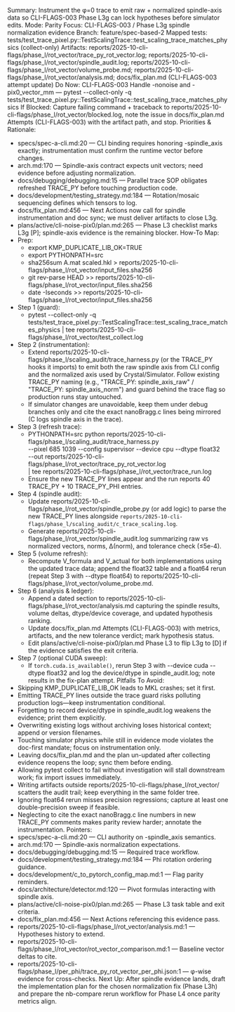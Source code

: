 Summary: Instrument the φ=0 trace to emit raw + normalized spindle-axis data so CLI-FLAGS-003 Phase L3g can lock hypotheses before simulator edits.
Mode: Parity
Focus: CLI-FLAGS-003 / Phase L3g spindle normalization evidence
Branch: feature/spec-based-2
Mapped tests: tests/test_trace_pixel.py::TestScalingTrace::test_scaling_trace_matches_physics (collect-only)
Artifacts: reports/2025-10-cli-flags/phase_l/rot_vector/trace_py_rot_vector.log; reports/2025-10-cli-flags/phase_l/rot_vector/spindle_audit.log; reports/2025-10-cli-flags/phase_l/rot_vector/volume_probe.md; reports/2025-10-cli-flags/phase_l/rot_vector/analysis.md; docs/fix_plan.md (CLI-FLAGS-003 attempt update)
Do Now: CLI-FLAGS-003 Handle -nonoise and -pix0_vector_mm — pytest --collect-only -q tests/test_trace_pixel.py::TestScalingTrace::test_scaling_trace_matches_physics
If Blocked: Capture failing command + traceback to reports/2025-10-cli-flags/phase_l/rot_vector/blocked.log, note the issue in docs/fix_plan.md Attempts (CLI-FLAGS-003) with the artifact path, and stop.
Priorities & Rationale:
- specs/spec-a-cli.md:20 — CLI binding requires honoring -spindle_axis exactly; instrumentation must confirm the runtime vector before changes.
- arch.md:170 — Spindle-axis contract expects unit vectors; need evidence before adjusting normalization.
- docs/debugging/debugging.md:15 — Parallel trace SOP obligates refreshed TRACE_PY before touching production code.
- docs/development/testing_strategy.md:184 — Rotation/mosaic sequencing defines which tensors to log.
- docs/fix_plan.md:456 — Next Actions now call for spindle instrumentation and doc sync; we must deliver artifacts to close L3g.
- plans/active/cli-noise-pix0/plan.md:265 — Phase L3 checklist marks L3g [P]; spindle-axis evidence is the remaining blocker.
How-To Map:
- Prep:
  - export KMP_DUPLICATE_LIB_OK=TRUE
  - export PYTHONPATH=src
  - sha256sum A.mat scaled.hkl > reports/2025-10-cli-flags/phase_l/rot_vector/input_files.sha256
  - git rev-parse HEAD >> reports/2025-10-cli-flags/phase_l/rot_vector/input_files.sha256
  - date -Iseconds >> reports/2025-10-cli-flags/phase_l/rot_vector/input_files.sha256
- Step 1 (guard):
  - pytest --collect-only -q tests/test_trace_pixel.py::TestScalingTrace::test_scaling_trace_matches_physics | tee reports/2025-10-cli-flags/phase_l/rot_vector/test_collect.log
- Step 2 (instrumentation):
  - Extend reports/2025-10-cli-flags/phase_l/scaling_audit/trace_harness.py (or the TRACE_PY hooks it imports) to emit both the raw spindle axis from CLI config and the normalized axis used by Crystal/Simulator. Follow existing TRACE_PY naming (e.g., "TRACE_PY: spindle_axis_raw" / "TRACE_PY: spindle_axis_norm") and guard behind the trace flag so production runs stay untouched.
  - If simulator changes are unavoidable, keep them under debug branches only and cite the exact nanoBragg.c lines being mirrored (C logs spindle axis in the trace).
- Step 3 (refresh trace):
  - PYTHONPATH=src python reports/2025-10-cli-flags/phase_l/scaling_audit/trace_harness.py \
      --pixel 685 1039 --config supervisor --device cpu --dtype float32 \
      --out reports/2025-10-cli-flags/phase_l/rot_vector/trace_py_rot_vector.log \
      | tee reports/2025-10-cli-flags/phase_l/rot_vector/trace_run.log
  - Ensure the new TRACE_PY lines appear and the run reports 40 TRACE_PY + 10 TRACE_PY_PHI entries.
- Step 4 (spindle audit):
  - Update reports/2025-10-cli-flags/phase_l/rot_vector/spindle_probe.py (or add logic) to parse the new TRACE_PY lines alongside `reports/2025-10-cli-flags/phase_l/scaling_audit/c_trace_scaling.log`.
  - Generate reports/2025-10-cli-flags/phase_l/rot_vector/spindle_audit.log summarizing raw vs normalized vectors, norms, Δ(norm), and tolerance check (≤5e-4).
- Step 5 (volume refresh):
  - Recompute V_formula and V_actual for both implementations using the updated trace data; append the float32 table and a float64 rerun (repeat Step 3 with --dtype float64) to reports/2025-10-cli-flags/phase_l/rot_vector/volume_probe.md.
- Step 6 (analysis & ledger):
  - Append a dated section to reports/2025-10-cli-flags/phase_l/rot_vector/analysis.md capturing the spindle results, volume deltas, dtype/device coverage, and updated hypothesis ranking.
  - Update docs/fix_plan.md Attempts (CLI-FLAGS-003) with metrics, artifacts, and the new tolerance verdict; mark hypothesis status.
  - Edit plans/active/cli-noise-pix0/plan.md Phase L3 to flip L3g to [D] if the evidence satisfies the exit criteria.
- Step 7 (optional CUDA sweep):
  - If `torch.cuda.is_available()`, rerun Step 3 with --device cuda --dtype float32 and log the device/dtype in spindle_audit.log; note results in the fix-plan attempt.
Pitfalls To Avoid:
- Skipping KMP_DUPLICATE_LIB_OK leads to MKL crashes; set it first.
- Emitting TRACE_PY lines outside the trace guard risks polluting production logs—keep instrumentation conditional.
- Forgetting to record device/dtype in spindle_audit.log weakens the evidence; print them explicitly.
- Overwriting existing logs without archiving loses historical context; append or version filenames.
- Touching simulator physics while still in evidence mode violates the doc-first mandate; focus on instrumentation only.
- Leaving docs/fix_plan.md and the plan un-updated after collecting evidence reopens the loop; sync them before ending.
- Allowing pytest collect to fail without investigation will stall downstream work; fix import issues immediately.
- Writing artifacts outside reports/2025-10-cli-flags/phase_l/rot_vector/ scatters the audit trail; keep everything in the same folder tree.
- Ignoring float64 rerun misses precision regressions; capture at least one double-precision sweep if feasible.
- Neglecting to cite the exact nanoBragg.c line numbers in new TRACE_PY comments makes parity review harder; annotate the instrumentation.
Pointers:
- specs/spec-a-cli.md:20 — CLI authority on -spindle_axis semantics.
- arch.md:170 — Spindle-axis normalization expectations.
- docs/debugging/debugging.md:15 — Required trace workflow.
- docs/development/testing_strategy.md:184 — Phi rotation ordering guidance.
- docs/development/c_to_pytorch_config_map.md:1 — Flag parity reminders.
- docs/architecture/detector.md:120 — Pivot formulas interacting with spindle axis.
- plans/active/cli-noise-pix0/plan.md:265 — Phase L3 task table and exit criteria.
- docs/fix_plan.md:456 — Next Actions referencing this evidence pass.
- reports/2025-10-cli-flags/phase_l/rot_vector/analysis.md:1 — Hypotheses history to extend.
- reports/2025-10-cli-flags/phase_l/rot_vector/rot_vector_comparison.md:1 — Baseline vector deltas to cite.
- reports/2025-10-cli-flags/phase_l/per_phi/trace_py_rot_vector_per_phi.json:1 — φ-wise evidence for cross-checks.
Next Up: After spindle evidence lands, draft the implementation plan for the chosen normalization fix (Phase L3h) and prepare the nb-compare rerun workflow for Phase L4 once parity metrics align.
